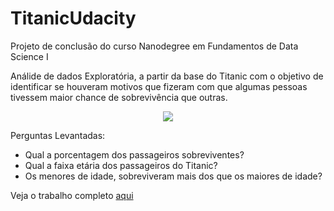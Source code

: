 # TitanicUdacity
Projeto de conclusão do curso Nanodegree em Fundamentos de Data Science I

Análide de dados Exploratória, a partir da base do Titanic com o objetivo de identificar se houveram motivos que fizeram com que algumas pessoas tivessem maior chance de sobrevivência que outras.
<p align="center">
   <img src="https://github.com/suzanasvm/TitanicUdacity/blob/master/titanic.jpg"> 
</p>
Perguntas Levantadas:

- Qual a porcentagem dos passageiros sobreviventes?
- Qual a faixa etária dos passageiros do Titanic?
- Os menores de idade, sobreviveram mais dos que os maiores de idade?

Veja o trabalho completo [aqui](https://github.com/suzanasvm/TitanicUdacity/blob/master/Titanic-Udacity_SuzanaMota.ipynb)
